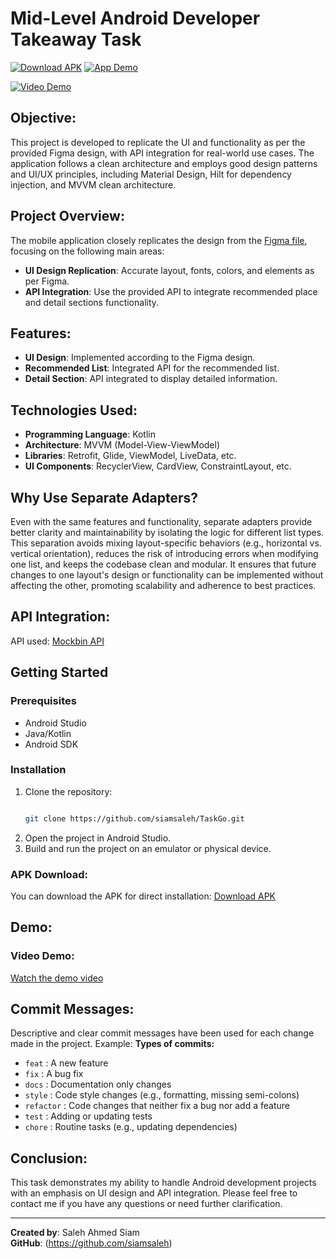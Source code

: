 # Mid-Level Android Developer Takeaway Task

[![Download APK](https://img.shields.io/badge/Download-APK-brightgreen)](https://github.com/siamsaleh/TaskGo/raw/refs/heads/master/TaskGo.apk)
[![App Demo](https://img.shields.io/badge/Watch-Demo-blue)](https://www.youtube.com/shorts/LRDV8Suqxsk)

[![Video Demo](https://img.youtube.com/vi/LRDV8Suqxsk/0.jpg)]([https://www.youtube.com/watch?v=A8NOCuv97DE](https://youtube.com/shorts/LRDV8Suqxsk?feature=share))

## Objective:
This project is developed to replicate the UI and functionality as per the provided Figma design, with API integration for real-world use cases. The application follows a clean architecture and employs good design patterns and UI/UX principles, including Material Design, Hilt for dependency injection, and MVVM clean architecture.

## Project Overview:
The mobile application closely replicates the design from the [Figma file](https://www.figma.com/design/ZvDf0vD3tPZnJgwrVtUqBL/Test-Project?node-id=0-1&t=IzP7Swiic0QBSx6N-1), focusing on the following main areas:
- **UI Design Replication**: Accurate layout, fonts, colors, and elements as per Figma.
- **API Integration**: Use the provided API to integrate recommended place and detail sections functionality.

## Features:
- **UI Design**: Implemented according to the Figma design.
- **Recommended List**: Integrated API for the recommended list.
- **Detail Section**: API integrated to display detailed information.

## Technologies Used:
- **Programming Language**: Kotlin
- **Architecture**: MVVM (Model-View-ViewModel)
- **Libraries**: Retrofit, Glide, ViewModel, LiveData, etc.
- **UI Components**: RecyclerView, CardView, ConstraintLayout, etc.

## Why Use Separate Adapters?  

Even with the same features and functionality, separate adapters provide better clarity and maintainability by isolating the logic for different list types. This separation avoids mixing layout-specific behaviors (e.g., horizontal vs. vertical orientation), reduces the risk of introducing errors when modifying one list, and keeps the codebase clean and modular. It ensures that future changes to one layout's design or functionality can be implemented without affecting the other, promoting scalability and adherence to best practices.

## API Integration:
API used: [Mockbin API](9133e3e4055644b890c2ca078f3163ad.api.mockbin.io/)

## Getting Started

### Prerequisites

- Android Studio
- Java/Kotlin
- Android SDK

### Installation

1. Clone the repository:
    ```bash
    
    git clone https://github.com/siamsaleh/TaskGo.git
    
    ```
2. Open the project in Android Studio.
3. Build and run the project on an emulator or physical device.

### APK Download:
You can download the APK for direct installation:
[Download APK](https://github.com/siamsaleh/TaskGo/raw/refs/heads/master/TaskGo.apk)

## Demo:

### Video Demo:
[Watch the demo video](https://www.youtube.com/shorts/LRDV8Suqxsk)

## Commit Messages:
Descriptive and clear commit messages have been used for each change made in the project. Example:
**Types of commits:**
- `feat` : A new feature
- `fix` : A bug fix
- `docs` : Documentation only changes
- `style` : Code style changes (e.g., formatting, missing semi-colons)
- `refactor` : Code changes that neither fix a bug nor add a feature
- `test` : Adding or updating tests
- `chore` : Routine tasks (e.g., updating dependencies)

## Conclusion:
This task demonstrates my ability to handle Android development projects with an emphasis on UI design and API integration. Please feel free to contact me if you have any questions or need further clarification.

---
**Created by**: Saleh Ahmed Siam  
**GitHub**: (https://github.com/siamsaleh)
